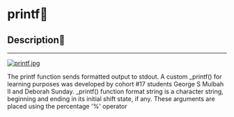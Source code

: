 # printf:tada:

## Description:page_facing_up:

------------

[![printf.jpg](https://i.postimg.cc/QtBH3tmV/printf.jpg)](https://postimg.cc/S2hyLmwp)

The printf function sends formatted output to stdout.
A custom _printf() for learning purposes was developed by cohort  #17 students George S Mulbah II and Deborah Sunday.
_printf() function format string is a character string, beginning and ending in its initial shift state, if any. 
These arguments are placed using the percentage '%' operator
